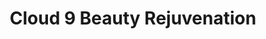 ---
title: "Cloud 9 Beauty Rejuvenation"
url: /calgary/cloud-9-beauty-rejuvenation/
shop: Kosmetik
---